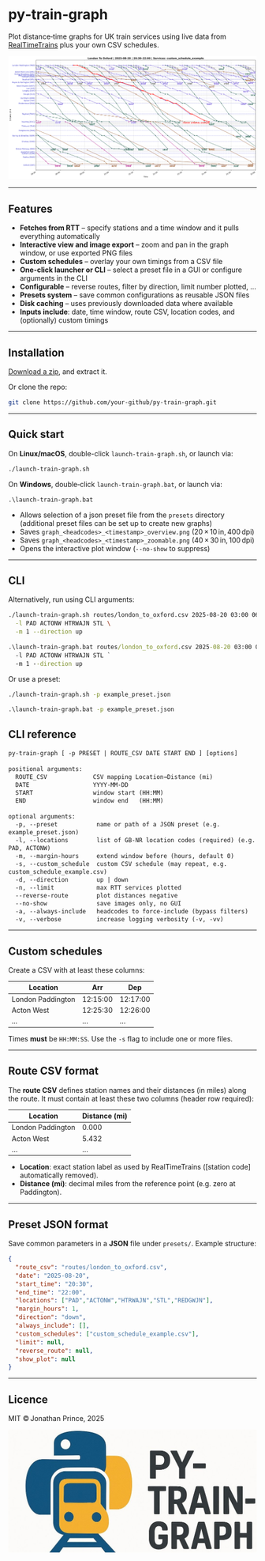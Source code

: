 # py‑train‑graph

Plot distance‑time graphs for UK train services using live data from
[RealTimeTrains](https://www.realtimetrains.co.uk/) plus your own
CSV schedules.

![example output](resources/sample_overview.png)

---

## Features

* **Fetches from RTT** – specify stations and a time window and it pulls everything automatically
* **Interactive view and image export** – zoom and pan in the graph window, or use exported PNG files
* **Custom schedules** – overlay your own timings from a CSV file
* **One-click launcher or CLI** – select a preset file in a GUI or configure arguments in the CLI
* **Configurable** – reverse routes, filter by direction, limit number plotted, ...
* **Presets system** – save common configurations as reusable JSON files
* **Disk caching** – uses previously downloaded data where available
* **Inputs include**: date, time window, route CSV, location codes, and (optionally) custom timings

---

## Installation

[Download a zip](https://github.com/jprince8/py-train-graph/archive/refs/heads/main.zip), and extract it.

Or clone the repo:

```bash
git clone https://github.com/your‑github/py‑train‑graph.git
```

---

## Quick start

On **Linux/macOS**, double-click `launch-train-graph.sh`, or launch via:

```bash
./launch-train-graph.sh
```

On **Windows**, double‑click `launch-train-graph.bat`, or launch via:

```bat
.\launch-train-graph.bat
```

* Allows selection of a json preset file from the `presets` directory (additional preset files can be set up to create new graphs)
* Saves `graph_<headcodes>_<timestamp>_overview.png` (20 × 10 in, 400 dpi)
* Saves `graph_<headcodes>_<timestamp>_zoomable.png` (40 × 30 in, 100 dpi)
* Opens the interactive plot window (`--no-show` to suppress)

---

## CLI

Alternatively, run using CLI arguments:

```bash
./launch-train-graph.sh routes/london_to_oxford.csv 2025-08-20 03:00 06:00 \
  -l PAD ACTONW HTRWAJN STL \
  -m 1 --direction up
```

```bat
.\launch-train-graph.bat routes/london_to_oxford.csv 2025-08-20 03:00 06:00 `
  -l PAD ACTONW HTRWAJN STL `
  -m 1 --direction up
```

Or use a preset:

```bash
./launch-train-graph.sh -p example_preset.json
```

```bat
.\launch-train-graph.bat -p example_preset.json
```

## CLI reference

```
py-train-graph [ -p PRESET | ROUTE_CSV DATE START END ] [options]

positional arguments:
  ROUTE_CSV             CSV mapping Location→Distance (mi)
  DATE                  YYYY-MM-DD
  START                 window start (HH:MM)
  END                   window end   (HH:MM)

optional arguments:
  -p, --preset           name or path of a JSON preset (e.g. example_preset.json)
  -l, --locations        list of GB‑NR location codes (required) (e.g. PAD, ACTONW)
  -m, --margin-hours     extend window before (hours, default 0)
  -s, --custom_schedule  custom CSV schedule (may repeat, e.g. custom_schedule_example.csv)
  -d, --direction        up | down
  -n, --limit            max RTT services plotted
  --reverse-route        plot distances negative
  --no-show              save images only, no GUI
  -a, --always-include   headcodes to force-include (bypass filters)
  -v, --verbose          increase logging verbosity (-v, -vv)
```

---

## Custom schedules

Create a CSV with at least these columns:

| Location          | Arr       | Dep       |
|-------------------|-----------|-----------|
| London Paddington | 12:15:00  | 12:17:00  |
| Acton West        | 12:25:30  | 12:26:00  |
| ...               | …         | …         |

Times **must** be `HH:MM:SS`.  Use the `-s` flag to include one or more files.

---

## Route CSV format

The **route CSV** defines station names and their distances (in miles) along the route. It must contain at least these two columns (header row required):

| Location                  | Distance (mi) |
|---------------------------|---------------|
| London Paddington         | 0.000         |
| Acton West                | 5.432         |
| …                         | …             |

- **Location**: exact station label as used by RealTimeTrains (\[station code\] automatically removed).
- **Distance (mi)**: decimal miles from the reference point (e.g. zero at Paddington).

---

## Preset JSON format

Save common parameters in a **JSON** file under `presets/`. Example structure:

```json
{
  "route_csv": "routes/london_to_oxford.csv",
  "date": "2025-08-20",
  "start_time": "20:30",
  "end_time": "22:00",
  "locations": ["PAD","ACTONW","HTRWAJN","STL","REDGWJN"],
  "margin_hours": 1,
  "direction": "down",
  "always_include": [],
  "custom_schedules": ["custom_schedule_example.csv"],
  "limit": null,
  "reverse_route": null,
  "show_plot": null
}

```

---

## Licence

MIT © Jonathan Prince, 2025

![example output](resources/logo.jpg)
